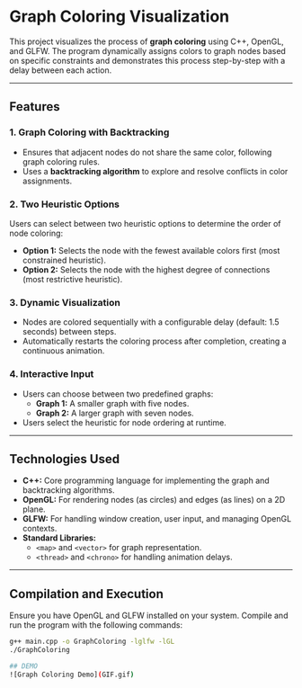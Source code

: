 # Graph Coloring Visualization

This project visualizes the process of **graph coloring** using C++, OpenGL, and GLFW. The program dynamically assigns colors to graph nodes based on specific constraints and demonstrates this process step-by-step with a delay between each action.

---

## Features

### 1. **Graph Coloring with Backtracking**
- Ensures that adjacent nodes do not share the same color, following graph coloring rules.
- Uses a **backtracking algorithm** to explore and resolve conflicts in color assignments.

### 2. **Two Heuristic Options**
Users can select between two heuristic options to determine the order of node coloring:
- **Option 1:** Selects the node with the fewest available colors first (most constrained heuristic).
- **Option 2:** Selects the node with the highest degree of connections (most restrictive heuristic).

### 3. **Dynamic Visualization**
- Nodes are colored sequentially with a configurable delay (default: 1.5 seconds) between steps.
- Automatically restarts the coloring process after completion, creating a continuous animation.

### 4. **Interactive Input**
- Users can choose between two predefined graphs:
  - **Graph 1:** A smaller graph with five nodes.
  - **Graph 2:** A larger graph with seven nodes.
- Users select the heuristic for node ordering at runtime.

---

## Technologies Used
- **C++:** Core programming language for implementing the graph and backtracking algorithms.
- **OpenGL:** For rendering nodes (as circles) and edges (as lines) on a 2D plane.
- **GLFW:** For handling window creation, user input, and managing OpenGL contexts.
- **Standard Libraries:**
  - `<map>` and `<vector>` for graph representation.
  - `<thread>` and `<chrono>` for handling animation delays.

---

## Compilation and Execution
Ensure you have OpenGL and GLFW installed on your system. Compile and run the program with the following commands:

```bash
g++ main.cpp -o GraphColoring -lglfw -lGL
./GraphColoring

## DEMO
![Graph Coloring Demo](GIF.gif)
